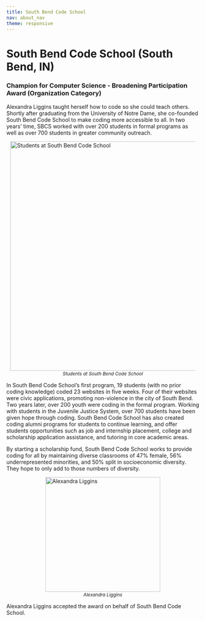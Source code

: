 ```yaml
---
title: South Bend Code School
nav: about_nav
theme: responsive
---
```


<a id="top"></a>

# South Bend Code School (South Bend, IN)

### Champion for Computer Science - Broadening Participation Award (Organization Category)

Alexandra Liggins taught herself how to code so she could teach others. Shortly after graduating from the University of Notre Dame, she co-founded South Bend Code School to make coding more accessible to all. In two years’ time, SBCS worked with over 200 students in formal programs as well as over 700 students in greater community outreach.

<figure style="margin:10px">
  <img src="/images/awards/sbcs_students.jpg" style="display:block;margin:0 auto" width="600" alt="Students at South Bend Code School" />
  <figcaption style="text-align:center;font-style:italic;font-size:12px">
    Students at South Bend Code School
  </figcaption>
</figure>

In South Bend Code School’s first program, 19 students (with no prior coding knowledge) coded 23 websites in five weeks. Four of their websites were civic applications, promoting non-violence in the city of South Bend. Two years later, over 200 youth were coding in the formal program. Working with students in the Juvenile Justice System, over 700 students have been given hope through coding. South Bend Code School has also created coding alumni programs for students to continue learning, and offer students opportunities such as job and internship placement, college and scholarship application assistance, and tutoring in core academic areas.

By starting a scholarship fund, South Bend Code School works to provide coding for all by maintaining diverse classrooms of 47% female, 56% underrepresented minorities, and 50% split in socioeconomic diversity. They hope to only add to those numbers of diversity.

<figure style="margin:10px">
  <img src="/images/awards/sbcs_rep_alex_liggins.jpg" style="display:block;margin:0 auto" width=300 alt="Alexandra Liggins" />
  <figcaption style="text-align:center;font-style:italic;font-size:12px">Alexandra Liggins</figcaption>
</figure>

Alexandra Liggins accepted the award on behalf of South Bend Code School.